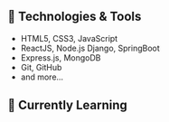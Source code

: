 ## 🔧 Technologies & Tools

- HTML5, CSS3, JavaScript
- ReactJS, Node.js Django, SpringBoot
- Express.js, MongoDB
- Git, GitHub
- and more...

## 🌱 Currently Learning

<!---
SafaMaqbool/SafaMaqbool is a ✨ special ✨ repository because its `README.md` (this file) appears on your GitHub profile.
You can click the Preview link to take a look at your changes.
--->
